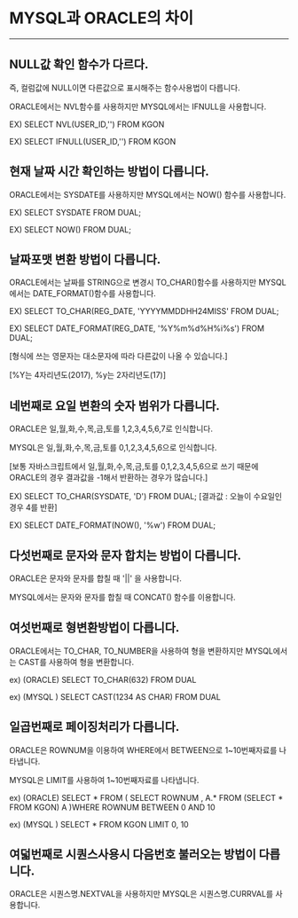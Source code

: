 # MYSQL과 ORACLE의 차이

---

## NULL값 확인 함수가 다르다.

즉, 컬럼값에 NULL이면 다른값으로 표시해주는 함수사용법이 다릅니다.

ORACLE에서는 NVL함수를 사용하지만 MYSQL에서는 IFNULL을 사용합니다.

EX) SELECT NVL(USER_ID,'') FROM KGON

EX) SELECT IFNULL(USER_ID,'') FROM KGON

## 현재 날짜 시간 확인하는 방법이 다릅니다.

ORACLE에서는 SYSDATE를 사용하지만 MYSQL에서는 NOW() 함수를 사용합니다.

EX) SELECT SYSDATE FROM DUAL;

EX) SELECT NOW() FROM DUAL;

## 날짜포맷 변환 방법이 다릅니다.

ORACLE에서는 날짜를 STRING으로 변경시 TO_CHAR()함수를 사용하지만 MYSQL에서는 DATE_FORMAT()함수를 사용합니다.

EX) SELECT TO_CHAR(REG_DATE, 'YYYYMMDDHH24MISS' FROM DUAL;

EX) SELECT DATE_FORMAT(REG_DATE, '%Y%m%d%H%i%s') FROM DUAL;

[형식에 쓰는 영문자는 대소문자에 따라 다른값이 나올 수 있습니다.]

[%Y는 4자리년도(2017), %y는 2자리년도(17)]

## 네번째로 요일 변환의 숫자 범위가 다릅니다.

ORACLE은 일,월,화,수,목,금,토를 1,2,3,4,5,6,7로 인식합니다.

MYSQL은 일,월,화,수,목,금,토를 0,1,2,3,4,5,6으로 인식합니다.

[보통 자바스크립트에서 일,월,화,수,목,금,토를 0,1,2,3,4,5,6으로 쓰기 때문에 ORACLE의 경우 결과값을 -1해서 반환하는 경우가 많습니다.]

EX) SELECT TO_CHAR(SYSDATE, 'D') FROM DUAL; [결과값 : 오늘이 수요일인 경우 4를 반환]

EX) SELECT DATE_FORMAT(NOW(), '%w') FROM DUAL;

## 다섯번째로 문자와 문자 합치는 방법이 다릅니다.

ORACLE은 문자와 문자를 합칠 때 '||' 을 사용합니다.

MYSQL에서는 문자와 문자를 합칠 때 CONCAT() 함수를 이용합니다.

## 여섯번째로 **형변환**방법이 다릅니다.

ORACLE에서는 TO_CHAR, TO_NUMBER을 사용하여 형을 변환하지만 MYSQL에서는 CAST를 사용하여 형을 변환합니다.

ex) (ORACLE) SELECT TO_CHAR(632) FROM DUAL

ex) (MYSQL ) SELECT CAST(1234 AS CHAR) FROM DUAL

## 일곱번째로 **페이징처리**가 다릅니다.

ORACLE은 ROWNUM을 이용하여 WHERE에서 BETWEEN으로 1~10번째자료를 나타냅니다.

MYSQL은 LIMIT를 사용하여 1~10번째자료를 나타냅니다.

ex) (ORACLE) SELECT * FROM ( SELECT ROWNUM , A.* FROM (SELECT * FROM KGON) A )WHERE ROWNUM BETWEEN 0 AND 10

ex) (MYSQL ) SELECT * FROM KGON LIMIT 0, 10

## 여덟번째로 **시퀀스사용시 다음번호 불러오는 방법**이 다릅니다.

ORACLE은 시퀀스명.NEXTVAL을 사용하지만 MYSQL은 시퀀스명.CURRVAL를 사용합니다.